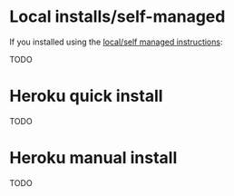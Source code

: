 # Local installs/self-managed
If you installed using the [local/self managed instructions](/Local-installation):

TODO

# Heroku quick install
TODO

# Heroku manual install
TODO